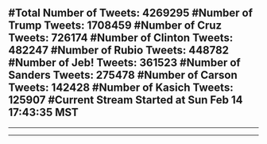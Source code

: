 #Total Number of Tweets: 4269295 
#Number of Trump Tweets: 1708459
#Number of Cruz Tweets: 726174
#Number of Clinton Tweets: 482247
#Number of Rubio Tweets: 448782
#Number of Jeb! Tweets: 361523
#Number of Sanders Tweets: 275478
#Number of Carson Tweets: 142428
#Number of Kasich Tweets: 125907
#Current Stream Started at Sun Feb 14 17:43:35 MST
---
---
---
